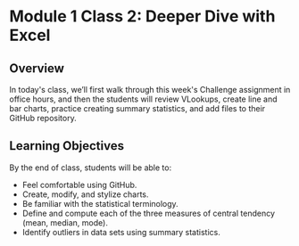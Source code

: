 # Module 1 Class 2: Deeper Dive with Excel

## Overview

In today's class, we’ll first walk through this week's Challenge assignment in office hours, and then the students will review VLookups, create line and bar charts, practice creating summary statistics, and add files to their GitHub repository.  

## Learning Objectives

By the end of class, students will be able to:
 
* Feel comfortable using GitHub.
* Create, modify, and stylize charts.
* Be familiar with the statistical terminology. 
* Define and compute each of the three measures of central tendency (mean, median, mode). 
* Identify outliers in data sets using summary statistics.
